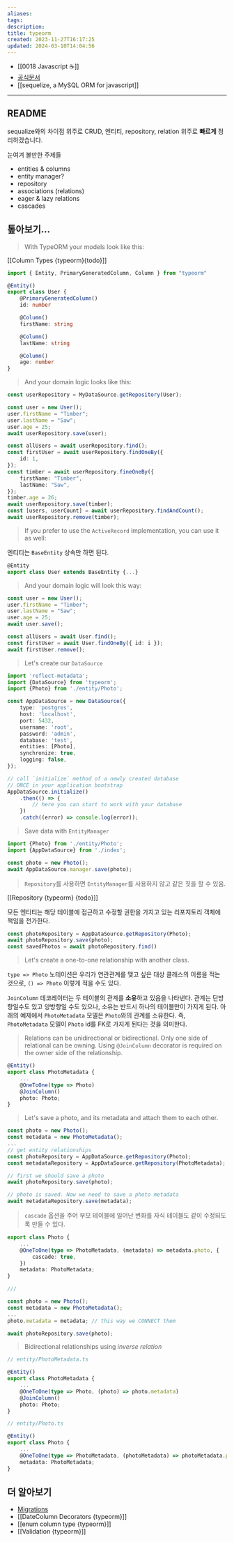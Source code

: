 ```yaml
---
aliases: 
tags: 
description:
title: typeorm
created: 2023-11-27T16:17:25
updated: 2024-03-10T14:04:56
---
```

- [[0018 Javascript ☕️]]
- [공식문서](https://typeorm.io/)
- [[sequelize, a MySQL ORM for javascript]]
___

## README

sequalize와의 차이점 위주로 CRUD, 엔티티, repository, relation 위주로 **빠르게** 정리하겠습니다.

눈여겨 볼만한 주제들

- entities & columns
- entity manager?
- repository
- associations (relations)
- eager & lazy relations
- cascades

## 톺아보기...

> With TypeORM your models look like this:

[[Column Types {typeorm}{todo}]]

```ts
import { Entity, PrimaryGeneratedColumn, Column } from "typeorm"

@Entity()
export class User {
	@PrimaryGeneratedColumn()
	id: number

	@Column()
	firstName: string

	@Column()
	lastName: string

	@Column()
	age: number
}
```

> And your domain logic looks like this:

```ts
const userRepository = MyDataSource.getRepository(User);

const user = new User();
user.firstName = "Timber";
user.lastName = "Saw";
user.age = 25;
await userRepository.save(user);

const allUsers = await userRepository.find();
const firstUser = await userRepository.findOneBy({
	id: 1,
});
const timber = await userRepository.fineOneBy({
	firstName: "Timber",
	lastName: "Saw",
});
timber.age = 26;
await userRepository.save(timber);
const [users, userCount] = await userRepository.findAndCount();
await userRepository.remove(timber);
```

> If you prefer to use the `ActiveRecord` implementation, you can use it as well:

엔티티는 `BaseEntity` 상속만 하면 된다.

```ts
@Entity
export class User extends BaseEntity {...}
```

> And your domain logic will look this way:

```ts
const user = new User();
user.firstName = "Timber";
user.lastName = "Saw";
user.age = 25;
await user.save();

const allUsers = await User.find();
const firstUser = await User.findOneBy({ id: i });
await firstUser.remove();
```

> Let's create our `DataSource`

```ts
import 'reflect-metadata';
import {DataSource} from 'typeorm';
import {Photo} from './entity/Photo';

const AppDataSource = new DataSource({
	type: 'postgres',
	host: 'localhost',
	port: 5432,
	username: 'root',
	password: 'admin',
	database: 'test',
	entities: [Photo],
	synchronize: true,
	logging: false,
});

// call `initialize` method of a newly created database
// ONCE in your application bootstrap
AppDataSource.initialize()
	.then(() => {
		// here you can start to work with your database
	})
	.catch((error) => console.log(error));
```

> Save data with `EntityManager`

```ts
import {Photo} from './entity/Photo';
import {AppDataSource} from './index';

const photo = new Photo();
await AppDataSource.manager.save(photo);
```

> `Repository`를 사용하면 `EntityManager`를 사용하지 않고 같은 짓을 할 수 있음.

[[Repository {typeorm} {todo}]]

모든 엔티티는 해당 테이블에 접근하고 수정할 권한을 가지고 있는 리포지토리 객체에 책임을 전가한다.

```ts
const photoRepository = AppDataSource.getRepository(Photo);
await photoRepository.save(photo);
const savedPhotos = await photoRepository.find()
```

> Let's create a one-to-one relationship with another class. 

`type => Photo` 노테이션은 우리가 연관관계를 맺고 싶은 대상 클래스의 이름을 적는 것으로, `() => Photo` 이렇게 적을 수도 있다.

`JoinColumn` 데코레이터는 두 테이블의 관계를 **소유**하고 있음을 나타낸다. 관계는 단방향일수도 있고 양방향일 수도 있으나, 소유는 반드시 하나의 테이블만이 가지게 된다. 아래의 예제에서 `PhotoMetadata` 모델은 `Photo`와의 관계를 소유한다. 즉, `PhotoMetadata` 모델이 `Photo` id를 FK로 가지게 된다는 것을 의미한다.

> Relations can be unidirectional or bidirectional. Only one side of relational can be owning. Using `@JoinColumn` decorator is required on the owner side of the relationship.

```ts
@Entity()
export class PhotoMetadata {
	...
	@OneToOne(type => Photo)
	@JoinColumn()
	photo: Photo;
}
```

> Let's save a photo, and its metadata and attach them to each other.

```ts
const photo = new Photo();
const metadata = new PhotoMetadata();
...
// get entity relationships
const photoRepository = AppDataSource.getRepository(Photo);
const metadataRepository = AppDataSource.getRepository(PhotoMetadata);

// first we should save a photo
await photoRepository.save(photo);

// photo is saved. Now we need to save a photo metadata
await metadataRepository.save(metadata);
```

> `cascade` 옵션을 주어 부모 테이블에 일어난 변화를 자식 테이블도 같이 수정되도록 만들 수 있다.

```ts
export class Photo {
	...
	@OneToOne(type => PhotoMetadata, (metadata) => metadata.photo, {
		cascade: true,
	})
	metadata: PhotoMetadata;
}

///

const photo = new Photo();
const metadata = new PhotoMetadata();
...
photo.metadata = metadata; // this way we CONNECT them

await photoRepository.save(photo);
```

> Bidirectional relationships using *inverse relation*

```ts
// entity/PhotoMetadata.ts

@Entity()
export class PhotoMetadata {
	...
	@OneToOne(type => Photo, (photo) => photo.metadata)
	@JoinColumn()
	photo: Photo;
}

// entity/Photo.ts

@Entity()
export class Photo {
	...
	@OneToOne(type => PhotoMetadata, (photoMetadata) => photoMetadata.photo)
	metadata: PhotoMetadata;
}
```

## 더 알아보기

- [Migrations](https://docs.nestjs.com/techniques/database#multiple-databases)
- [[DateColumn Decorators {typeorm}]]
- [[enum column type {typeorm}]]
- [[Validation {typeorm}]]
